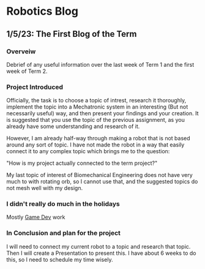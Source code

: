 # Robotics Blog 

## 1/5/23: The First Blog of the Term

### Overveiw

Debrief of any useful information over the last week of Term 1 and the first week of Term 2. 

### Project Introduced

Officially, the task is to choose a topic of intrest, research it thoroughly, implement the topic into a Mechatronic system in an interesting (But not necessarily useful) way, and then present your findings and your creation. It is suggested that you use the topic of the previous assignment, as you already have some understanding and research of it. 

However, I am already half-way through making a robot that is not based around any sort of topic. I have not made the robot in a way that easily connect it to any complex topic which brings me to the question:

"How is my project actually connected to the term project?"

My last topic of interest of Biomechanical Engineering does not have very much to with rotating orb, so I cannot use that, and the suggested topics do not mesh well with my design.

### I didn't really do much in the holidays

Mostly [Game Dev](.../Y12-Game-Dev-Blog/index.md) work 

### In Conclusion and plan for the project

I will need to connect my current robot to a topic and research that topic. Then I will create a Presentation to present this. I have about 6 weeks to do this, so I need to schedule my time wisely.
